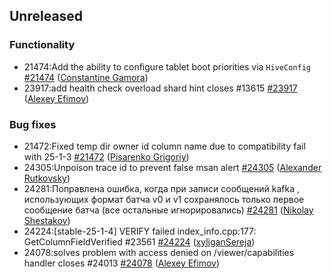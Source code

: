 ## Unreleased

### Functionality

* 21474:Add the ability to configure tablet boot priorities via `HiveConfig` [#21474](https://github.com/ydb-platform/ydb/pull/21474) ([Constantine Gamora](https://github.com/ya-ksgamora))
* 23917:add health check overload shard hint
closes #13615 [#23917](https://github.com/ydb-platform/ydb/pull/23917) ([Alexey Efimov](https://github.com/adameat))

### Bug fixes

* 21472:Fixed temp dir owner id column name due to compatibility fail with 25-1-3 [#21472](https://github.com/ydb-platform/ydb/pull/21472) ([Pisarenko Grigoriy](https://github.com/GrigoriyPA))
* 24305:Unpoison trace id to prevent false msan alert [#24305](https://github.com/ydb-platform/ydb/pull/24305) ([Alexander Rutkovsky](https://github.com/alexvru))
* 24281:Поправлена ошибка, когда при записи сообщений kafka , использующих формат батча v0 и v1 сохранялось только первое сообщение батча (все остальные игнорировались) [#24281](https://github.com/ydb-platform/ydb/pull/24281) ([Nikolay Shestakov](https://github.com/nshestakov))
* 24224:[stable-25-1-4] VERIFY failed index_info.cpp:177: GetColumnFieldVerified #23561 [#24224](https://github.com/ydb-platform/ydb/pull/24224) ([xyliganSereja](https://github.com/xyliganSereja))
* 24078:solves problem with access denied on /viewer/capabilities handler
closes #24013 [#24078](https://github.com/ydb-platform/ydb/pull/24078) ([Alexey Efimov](https://github.com/adameat))

